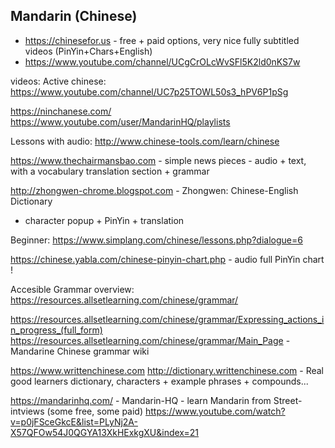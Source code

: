 
## Mandarin (Chinese)

 * https://chinesefor.us - free + paid options, very nice fully subtitled videos (PinYin+Chars+English)
  * https://www.youtube.com/channel/UCgCrOLcWvSFl5K2ld0nKS7w

videos:
Active chinese:
https://www.youtube.com/channel/UC7p25TOWL50s3_hPV6P1pSg

https://ninchanese.com/
https://www.youtube.com/user/MandarinHQ/playlists

Lessons with audio:
http://www.chinese-tools.com/learn/chinese

https://www.thechairmansbao.com - simple news pieces - audio + text, with a vocabulary translation section + grammar

http://zhongwen-chrome.blogspot.com - Zhongwen: Chinese-English Dictionary 
- character popup + PinYin + translation


Beginner:
https://www.simplang.com/chinese/lessons.php?dialogue=6
 
https://chinese.yabla.com/chinese-pinyin-chart.php - audio full PinYin chart !

Accesible Grammar overview:
https://resources.allsetlearning.com/chinese/grammar/

https://resources.allsetlearning.com/chinese/grammar/Expressing_actions_in_progress_(full_form)
https://resources.allsetlearning.com/chinese/grammar/Main_Page - Mandarine Chinese grammar wiki




https://www.writtenchinese.com 
http://dictionary.writtenchinese.com - Real good learners dictionary, characters + example phrases + compounds...



https://mandarinhq.com/ - Mandarin-HQ - learn Mandarin from Street-intviews (some free, some paid)
https://www.youtube.com/watch?v=p0jFSceGkcE&list=PLyNj2A-X57QFOw54J0QGYA13XkHExkgXU&index=21



